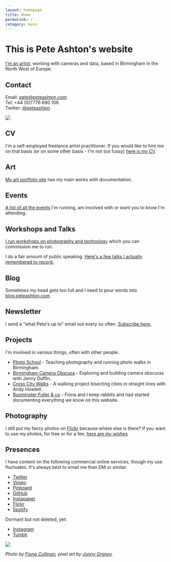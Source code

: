 ```yaml
---
layout: homepage
title: Home
permalink: /
category: menu
---
```


# This is Pete Ashton's website

[I'm an artist](http://art.peteashton.com), working with cameras and data, based in Birmingham in the North West of Europe.

## Contact

Email: pete@peteashton.com  
Tel: +44 (0)7776 690 106  
Twitter: [@peteashton](http://twitter.com/peteashton)

![](http://peteashton.com/images/29245876503_038141b55f_o.jpg)

## CV

I'm a self-employed freelance artist practitioner. If you would like to hire me on that basis (or on some other basis - I'm not too fussy) [here is my CV](http://art.peteashton.com/cv/).

## Art

[My art portfolio site](http://art.peteashton.com) has my main works with documentation.

## Events

[A list of all the events](http://peteashton.com/events/) I'm running, am involved with or want you to know I'm attending.

## Workshops and Talks

[I run workshops on photography and technology](http://peteashton.com/workshops/) which you can commission me to run. 

I do a fair amount of public speaking. [Here's a few talks I actually remembered to record.](http://peteashton.com/talks/)

## Blog

Sometimes my head gets too full and I need to pour words into [blog.peteashton.com](http://blog.peteashton.com).

## Newsletter

I send a "what Pete's up to" email out every so often. [Subscribe here.](https://tinyletter.com/peteashton)


## Projects

I'm involved in various things, often with other people. 

-	[Photo School](http://photo-school.co.uk) - Teaching photography and running photo walks in Birmingham. 
-	[Birmingham Camera Obscura](http://bhamobscura.com) - Exploring and building camera obscuras with Jenny Duffin. 
-	[Cross City Walks](http://xcw.org.uk) - A walking project bisecting cities in straight lines with Andy Howlett.
-	[Bunminster Fuller & co](http://bunminster.uk) - Fiona and I keep rabbits and had started documenting everything we know on this website.   

## Photography

I still put my fancy photos on [Flickr](https://www.flickr.com/photos/peteashton/) because where else is there? If you want to use my photos, for free or for a fee, [here are my wishes](http://peteashton.com/photography_usage). 

## Presences

I have content on the following commercial online services, though my use fluctuates. It's always best to email me than DM or similar.

-	[Twitter](https://twitter.com/peteashton)  
-	[Vimeo](http://vimeo.com/peteashton/)
-	[Pinboard](https://pinboard.in/u:peteashton/)  
-	[GitHub](https://github.com/peteash10) 
-	[Instapaper](https://www.instapaper.com/p/peteashton) 
-	[Flickr](https://www.flickr.com/photos/peteashton/)
- [Spotify](https://open.spotify.com/user/ft494dxn3wb6vlbhi69w5reln?si=R6982hhhTZ2iVVBERk8AJw)

Dormant but not deleted, yet:

-	[Instagram](https://www.instagram.com/peteashton/)  
-	[Tumblr](http://peteashton.tumblr.com)  

![](http://peteashton.com/images/pixelpete.jpg)

*Photo by [Fiona Cullinan](http://fionacullinan.com), pixel art by [Jonny Graney](https://www.hipkissandgraney.com).*

